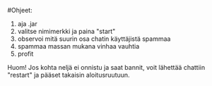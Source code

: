 #Ohjeet:
1. aja .jar
2. valitse nimimerkki ja paina "start"
3. observoi mitä suurin osa chatin käyttäjistä spammaa
4. spammaa massan mukana vinhaa vauhtia
5. profit

Huom! Jos kohta neljä ei onnistu ja saat bannit, voit lähettää chattiin "restart" ja pääset takaisin
aloitusruutuun.
